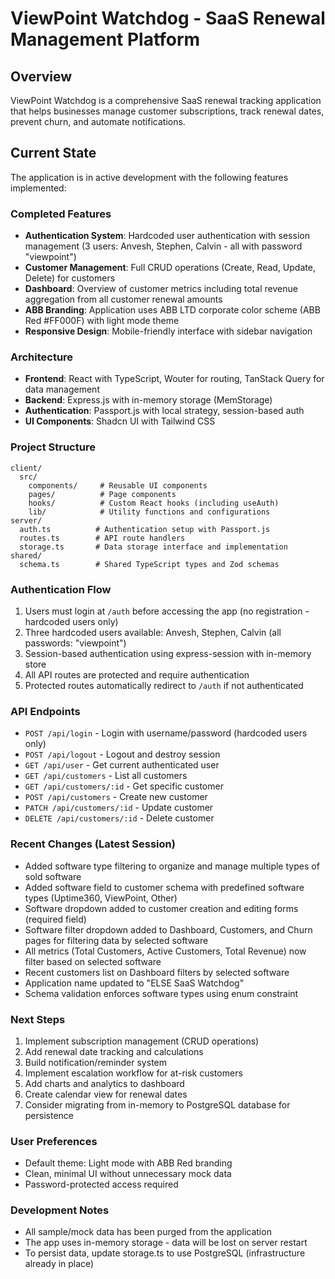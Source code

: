# ViewPoint Watchdog - SaaS Renewal Management Platform

## Overview
ViewPoint Watchdog is a comprehensive SaaS renewal tracking application that helps businesses manage customer subscriptions, track renewal dates, prevent churn, and automate notifications.

## Current State
The application is in active development with the following features implemented:

### Completed Features
- **Authentication System**: Hardcoded user authentication with session management (3 users: Anvesh, Stephen, Calvin - all with password "viewpoint")
- **Customer Management**: Full CRUD operations (Create, Read, Update, Delete) for customers
- **Dashboard**: Overview of customer metrics including total revenue aggregation from all customer renewal amounts
- **ABB Branding**: Application uses ABB LTD corporate color scheme (ABB Red #FF000F) with light mode theme
- **Responsive Design**: Mobile-friendly interface with sidebar navigation

### Architecture
- **Frontend**: React with TypeScript, Wouter for routing, TanStack Query for data management
- **Backend**: Express.js with in-memory storage (MemStorage)
- **Authentication**: Passport.js with local strategy, session-based auth
- **UI Components**: Shadcn UI with Tailwind CSS

### Project Structure
```
client/
  src/
    components/     # Reusable UI components
    pages/          # Page components
    hooks/          # Custom React hooks (including useAuth)
    lib/            # Utility functions and configurations
server/
  auth.ts          # Authentication setup with Passport.js
  routes.ts        # API route handlers
  storage.ts       # Data storage interface and implementation
shared/
  schema.ts        # Shared TypeScript types and Zod schemas
```

### Authentication Flow
1. Users must login at `/auth` before accessing the app (no registration - hardcoded users only)
2. Three hardcoded users available: Anvesh, Stephen, Calvin (all passwords: "viewpoint")
3. Session-based authentication using express-session with in-memory store
4. All API routes are protected and require authentication
5. Protected routes automatically redirect to `/auth` if not authenticated

### API Endpoints
- `POST /api/login` - Login with username/password (hardcoded users only)
- `POST /api/logout` - Logout and destroy session
- `GET /api/user` - Get current authenticated user
- `GET /api/customers` - List all customers
- `GET /api/customers/:id` - Get specific customer
- `POST /api/customers` - Create new customer
- `PATCH /api/customers/:id` - Update customer
- `DELETE /api/customers/:id` - Delete customer

### Recent Changes (Latest Session)
- Added software type filtering to organize and manage multiple types of sold software
- Added software field to customer schema with predefined software types (Uptime360, ViewPoint, Other)
- Software dropdown added to customer creation and editing forms (required field)
- Software filter dropdown added to Dashboard, Customers, and Churn pages for filtering data by selected software
- All metrics (Total Customers, Active Customers, Total Revenue) now filter based on selected software
- Recent customers list on Dashboard filters by selected software
- Application name updated to "ELSE SaaS Watchdog"
- Schema validation enforces software types using enum constraint

### Next Steps
1. Implement subscription management (CRUD operations)
2. Add renewal date tracking and calculations
3. Build notification/reminder system
4. Implement escalation workflow for at-risk customers
5. Add charts and analytics to dashboard
6. Create calendar view for renewal dates
7. Consider migrating from in-memory to PostgreSQL database for persistence

### User Preferences
- Default theme: Light mode with ABB Red branding
- Clean, minimal UI without unnecessary mock data
- Password-protected access required

### Development Notes
- All sample/mock data has been purged from the application
- The app uses in-memory storage - data will be lost on server restart
- To persist data, update storage.ts to use PostgreSQL (infrastructure already in place)
